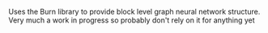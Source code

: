 Uses the Burn library to provide block level graph neural network structure. Very much a work in progress so probably don't rely on it for anything yet

